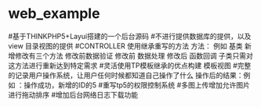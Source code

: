 # web_example
#基于THINKPHP5+Layui搭建的一个后台源码
#不进行提供数据库的提供，以及  view 目录视图的提供
#CONTROLLER 使用继承重写的方法  方法： 例如 基类 新增修改有三个方法  修改前数据验证   修改前 数据处理 修改后 函数回调   子类只需对这方法进行重新达到特定需求
#灵活使用TP模板继承的优点构建 模板视图
#完整的记录用户操作系统，让用户任何时候都知道自己操作了什么 操作后的结果：例如 ：操作成功，新增的ID的5
#重写tp5的权限控制系统
#多图上传增加允许图片进行拖动排序
#增加后台网络日志下载功能

